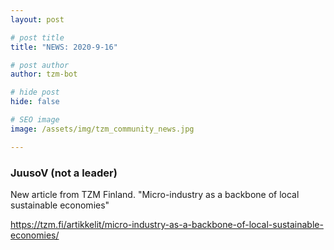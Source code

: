 ```yaml
---
layout: post

# post title
title: "NEWS: 2020-9-16"

# post author
author: tzm-bot

# hide post
hide: false

# SEO image
image: /assets/img/tzm_community_news.jpg

---
```


### JuusoV (not a leader)

New article from TZM Finland. "Micro-industry as a backbone of local sustainable economies"  
  
https://tzm.fi/artikkelit/micro-industry-as-a-backbone-of-local-sustainable-economies/  


